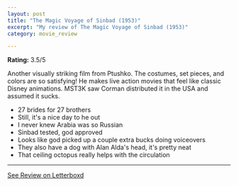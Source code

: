 ```yaml
---
layout: post
title: "The Magic Voyage of Sinbad (1953)"
excerpt: "My review of The Magic Voyage of Sinbad (1953)"
category: movie_review

---
```


**Rating:** 3.5/5

Another visually striking film from Ptushko. The costumes, set pieces, and colors are so satisfying! He makes live action movies that feel like classic Disney animations. MST3K saw Corman distributed it in the USA and assumed it sucks.

* 27 brides for 27 brothers
* Still, it's a nice day to he out
* I never knew Arabia was so Russian
* Sinbad tested, god approved
* Looks like god picked up a couple extra bucks doing voiceovers
* They also have a dog with Alan Alda's head, it's pretty neat
* That ceiling octopus really helps with the circulation

<hr>

[See Review on Letterboxd](https://boxd.it/58h3Kn)
